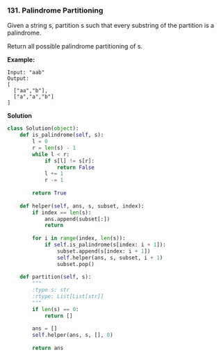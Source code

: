 ### 131. Palindrome Partitioning

Given a string s, partition s such that every substring of the partition is a palindrome.

Return all possible palindrome partitioning of s.

**Example:**
```
Input: "aab"
Output:
[
  ["aa","b"],
  ["a","a","b"]
]
```

**Solution**
```Python
class Solution(object):
    def is_palindrome(self, s):
        l = 0
        r = len(s) - 1
        while l < r:
            if s[l] != s[r]:
                return False
            l += 1
            r -= 1
        
        return True
    
    def helper(self, ans, s, subset, index):
        if index == len(s):
            ans.append(subset[:])
            return
        
        for i in range(index, len(s)):
            if self.is_palindrome(s[index: i + 1]):
                subset.append(s[index: i + 1])
                self.helper(ans, s, subset, i + 1)
                subset.pop()
        
    def partition(self, s):
        """
        :type s: str
        :rtype: List[List[str]]
        """
        if len(s) == 0:
            return []
        
        ans = []
        self.helper(ans, s, [], 0)
            
        return ans
```
